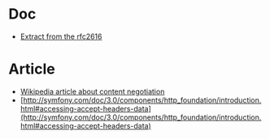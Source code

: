 # Doc
* [Extract from the rfc2616](https://www.w3.org/Protocols/rfc2616/rfc2616-sec12.html)

# Article
* [Wikipedia article about content negotiation](https://en.wikipedia.org/wiki/Content_negotiation)
* [http://symfony.com/doc/3.0/components/http_foundation/introduction.html#accessing-accept-headers-data](http://symfony.com/doc/3.0/components/http_foundation/introduction.html#accessing-accept-headers-data)